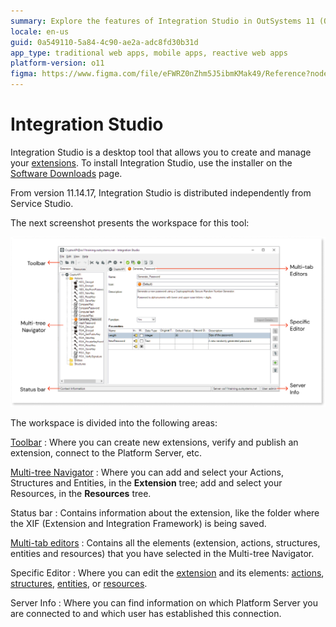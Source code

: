 ```yaml
---
summary: Explore the features of Integration Studio in OutSystems 11 (O11), a desktop tool for creating and managing extensions.
locale: en-us
guid: 0a549110-5a84-4c90-ae2a-adc8fd30b31d
app_type: traditional web apps, mobile apps, reactive web apps
platform-version: o11
figma: https://www.figma.com/file/eFWRZ0nZhm5J5ibmKMak49/Reference?node-id=2333:4131
---
```


# Integration Studio

Integration Studio is a desktop tool that allows you to create and manage your [extensions](<../../integration-with-systems/integration-studio/getting-started/extension.md>). To install Integration Studio, use the installer on the [Software Downloads](https://www.outsystems.com/Downloads/) page. 

<div class="info" markdown="1">

From version 11.14.17, Integration Studio is distributed independently from Service Studio.

</div>

The next screenshot presents the workspace for this tool:

![Screenshot of the Integration Studio workspace showing the toolbar, multi-tree navigator, status bar, multi-tab editors, specific editor, and server info areas.](images/workspace-is.png "Integration Studio Workspace")

The workspace is divided into the following areas:

[Toolbar](<toolbar.md>)
:   Where you can create new extensions, verify and publish an extension, connect to the Platform Server, etc.

[Multi-tree Navigator](<multi-tree-navigator.md>)
:   Where you can add and select your Actions, Structures and Entities, in the **Extension** tree; add and select your Resources, in the **Resources** tree.

Status bar
:   Contains information about the extension, like the folder where the XIF (Extension and Integration Framework) is being saved.

[Multi-tab editors](<multi-tab-editors.md>)
:   Contains all the elements (extension, actions, structures, entities and resources) that you have selected in the Multi-tree Navigator.

Specific Editor
:   Where you can edit the [extension](<editor/extension.md>) and its elements: [actions](<editor/action.md>), [structures](<editor/structure.md>), [entities](<editor/entity.md>), or [resources](<editor/resource.md>).

Server Info
:   Where you can find information on which Platform Server you are connected to and which user has established this connection.
